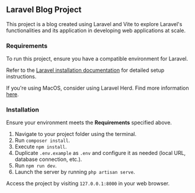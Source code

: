 ## Laravel Blog Project

This project is a blog created using Laravel and Vite to explore Laravel's functionalities and its application in developing web applications at scale.

### Requirements

To run this project, ensure you have a compatible environment for Laravel.

Refer to the [Laravel installation documentation](https://laravel.com/docs/10.x/installation) for detailed setup instructions.

If you're using MacOS, consider using Laravel Herd. Find more information [here](https://herd.laravel.com/docs/1/getting-started/installation).

### Installation

Ensure your environment meets the **Requirements** specified above.

1. Navigate to your project folder using the terminal.
2. Run `composer install`.
3. Execute `npm install`.
4. Duplicate `.env.example` as `.env` and configure it as needed (local URL, database connection, etc.).
5. Run `npm run dev`.
6. Launch the server by running `php artisan serve`.

Access the project by visiting `127.0.0.1:8000` in your web browser.
